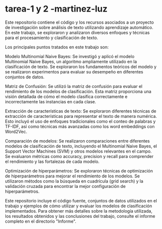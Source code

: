 # tarea-1 y 2 -martinez-luz

Este repositorio contiene el código y los recursos asociados a un proyecto de investigación sobre análisis de texto utilizando aprendizaje automático. En este trabajo, se exploraron y analizaron diversos enfoques y técnicas para el procesamiento y clasificación de texto.

Los principales puntos tratados en este trabajo son:

Modelo Multinomial Naive Bayes: Se investigó y aplicó el modelo Multinomial Naive Bayes, un algoritmo ampliamente utilizado en la clasificación de texto. Se exploraron los fundamentos teóricos del modelo y se realizaron experimentos para evaluar su desempeño en diferentes conjuntos de datos.

Matriz de Confusión: Se utilizó la matriz de confusión para evaluar el rendimiento de los modelos de clasificación. Esta matriz proporciona una visión detallada de cómo el modelo clasifica correctamente e incorrectamente las instancias en cada clase.

Extracción de características de texto: Se exploraron diferentes técnicas de extracción de características para representar el texto de manera numérica. Esto incluyó el uso de enfoques tradicionales como el conteo de palabras y TF-IDF, así como técnicas más avanzadas como los word embeddings con Word2Vec.

Comparación de modelos: Se realizaron comparaciones entre diferentes modelos de clasificación de texto, incluyendo el Multinomial Naive Bayes, el Support Vector Machines (SVM) y otros modelos relevantes en el campo. Se evaluaron métricas como accuracy, precision y recall para comprender el rendimiento y las fortalezas de cada modelo.

Optimización de hiperparámetros: Se exploraron técnicas de optimización de hiperparámetros para mejorar el rendimiento de los modelos. Se utilizaron métodos como la búsqueda en cuadrícula (grid search) y la validación cruzada para encontrar la mejor configuración de hiperparámetros.

Este repositorio incluye el código fuente, conjuntos de datos utilizados en el trabajo y ejemplos de cómo utilizar y evaluar los modelos de clasificación implementados. Para obtener más detalles sobre la metodología utilizada, los resultados obtenidos y las conclusiones del trabajo, consulte el informe completo en el directorio "Informe".
